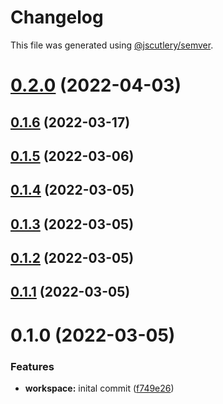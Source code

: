 # Changelog

This file was generated using [@jscutlery/semver](https://github.com/jscutlery/semver).

# [0.2.0](https://github.com/FinnDore/kafka-tools/compare/v0.1.6...v0.2.0) (2022-04-03)



## [0.1.6](https://github.com/FinnDore/kafka-tools/compare/v0.1.5...v0.1.6) (2022-03-17)



## [0.1.5](https://github.com/FinnDore/kafka-tools/compare/v0.1.4...v0.1.5) (2022-03-06)



## [0.1.4](https://github.com/FinnDore/kafka-tools/compare/v0.1.3...v0.1.4) (2022-03-05)



## [0.1.3](https://github.com/FinnDore/kafka-tools/compare/v0.1.2...v0.1.3) (2022-03-05)



## [0.1.2](https://github.com/FinnDore/kafka-tools/compare/v0.1.1...v0.1.2) (2022-03-05)



## [0.1.1](https://github.com/FinnDore/kafka-tools/compare/v0.1.0...v0.1.1) (2022-03-05)



# 0.1.0 (2022-03-05)


### Features

* **workspace:** inital commit ([f749e26](https://github.com/FinnDore/kafka-tools/commit/f749e261ceea7ac37363927ff3b8084300c35e31))
